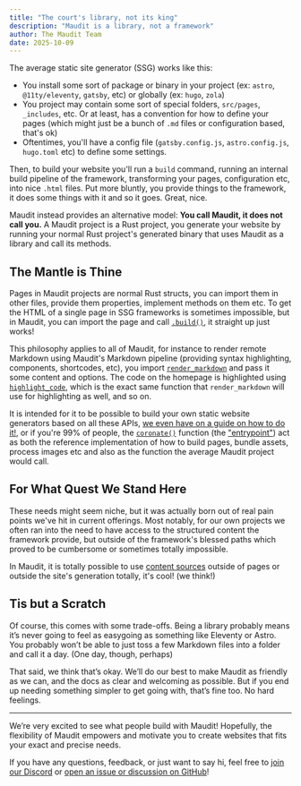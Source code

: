 ```yaml
---
title: "The court's library, not its king"
description: "Maudit is a library, not a framework"
author: The Maudit Team
date: 2025-10-09
---
```


The average static site generator (SSG) works like this:

- You install some sort of package or binary in your project (ex: `astro`, `@11ty/eleventy`, `gatsby`, etc) or globally (ex: `hugo`, `zola`)
- You project may contain some sort of special folders, `src/pages`, `_includes`, etc. Or at least, has a convention for how to define your pages (which might just be a bunch of `.md` files or configuration based, that's ok)
- Oftentimes, you'll have a config file (`gatsby.config.js`, `astro.config.js`, `hugo.toml` etc) to define some settings.

Then, to build your website you'll run a `build` command, running an internal build pipeline of the framework, transforming your pages, configuration etc, into nice `.html` files. Put more bluntly, you provide things to the framework, it does some things with it and so it goes. Great, nice.

Maudit instead provides an alternative model: **You call Maudit, it does not call you.** A Maudit project is a Rust project, you generate your website by running your normal Rust project's generated binary that uses Maudit as a library and call its methods.

## The Mantle is Thine

Pages in Maudit projects are normal Rust structs, you can import them in other files, provide them properties, implement methods on them etc. To get the HTML of a single page in SSG frameworks is sometimes impossible, but in Maudit, you can import the page and call [`.build()`](https://docs.rs/maudit/latest/maudit/route/trait.FullRoute.html#method.build), it straight up just works!

This philosophy applies to all of Maudit, for instance to render remote Markdown using Maudit's Markdown pipeline (providing syntax highlighting, components, shortcodes, etc), you import [`render_markdown`](https://docs.rs/maudit/latest/maudit/content/markdown/fn.render_markdown.html) and pass it some content and options. The code on the homepage is highlighted using [`highlight_code`](https://docs.rs/maudit/latest/maudit/content/fn.highlight_code.html), which is the exact same function that `render_markdown` will use for highlighting as well, and so on.

It is intended for it to be possible to build your own static website generators based on all these APIs, [we even have on a guide on how to do it!](https://maudit.org/docs/library/), or if you're 99% of people, the [`coronate()`](https://docs.rs/maudit/latest/maudit/fn.coronate.html) function (the ["entrypoint"](https://maudit.org/docs/entrypoint/)) act as both the reference implementation of how to build pages, bundle assets, process images etc and also as the function the average Maudit project would call.

## For What Quest We Stand Here

These needs might seem niche, but it was actually born out of real pain points we've hit in current offerings. Most notably, for our own projects we often ran into the need to have access to the structured content the framework provide, but outside of the framework's blessed paths which proved to be cumbersome or sometimes totally impossible.

In Maudit, it is totally possible to use [content sources](https://maudit.org/docs/content/) outside of pages or outside the site's generation totally, it's cool! (we think!)

## Tis but a Scratch

Of course, this comes with some trade-offs. Being a library probably means it’s never going to feel as easygoing as something like Eleventy or Astro. You probably won’t be able to just toss a few Markdown files into a folder and call it a day. (One day, though, perhaps)

That said, we think that’s okay. We’ll do our best to make Maudit as friendly as we can, and the docs as clear and welcoming as possible. But if you end up needing something simpler to get going with, that’s fine too. No hard feelings.

---

We’re very excited to see what people build with Maudit! Hopefully, the flexibility of Maudit empowers and motivate you to create websites that fits your exact and precise needs.

If you have any questions, feedback, or just want to say hi, feel free to [join our Discord](https://maudit.org/discord) or [open an issue or discussion on GitHub](https://github.com/bruits/maudit)!
